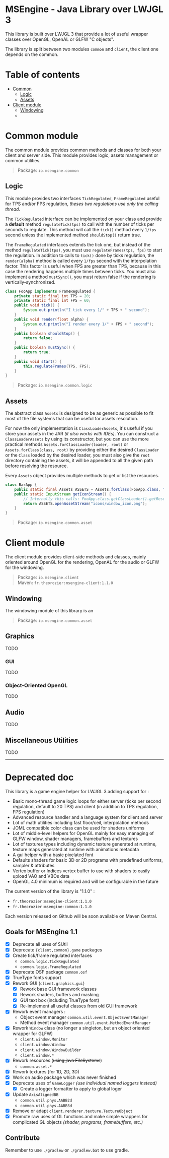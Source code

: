 # MSEngine - Java Library over LWJGL 3

This library is built over LWJGL 3 that provide a lot of useful wrapper
classes over OpenGL, OpenAL or GLFW "C objects".

The library is split between two modules `common` and `client`, the
client one depends on the common.

# Table of contents

- [Common](#common-module)
  - [Logic](#logic)
  - [Assets](#assets)
- [Client module](#client-module)
  - [Windowing](#windowing)
  - []()

# Common module

The common module provides common methods and classes for both your client
and server side. This module provides logic, assets management or common
utilities.

> Package: `io.msengine.common`

## Logic

This module provides two interfaces `TickRegulated`, `FrameRegulated`
useful for TPS and/or FPS regulation, *theses two regulations use only
the calling thread*.

The `TickRegulated` interface can be implemented on your class and provide
a **default** method `regulateTick(tps)` to call with the number of ticks
per seconds to regulate. This method will call the `tick()` method every
`1/tps` second unless the implemented method `shouldStop()` return true.

The `FrameRegulated` interfaces extends the tick one, but instead of the
method `regulateTick(tps)`, you must use `regulateFrames(tps, fps)` to
start the regulation. In addition to calls to `tick()` done by ticks
regulation, the `render(alpha)` method is called every `1/fps` second
with the interpolation factor. This factor is useful when FPS are
greater than TPS, because in this case the rendering happens multiple
times between ticks. You must also implement a method `mustSync()`, you
must return false if the rendering is vertically-synchronized.

```java
class FooApp implements FrameRegulated {
    private static final int TPS = 20;
    private static final int FPS = 60;
    public void tick() {
        System.out.println("I tick every 1/" + TPS + " second");
    }
    public void render(float alpha) {
        System.out.println("I render every 1/" + FPS + " second");
    }
    public boolean shouldStop() {
        return false;
    }
    public boolean mustSync() {
        return true;
    }
    public void start() {
        this.regulateFrames(TPS, FPS);
    }
}
```

> Package: `io.msengine.common.logic`

## Assets

The abstract class `Assets` is designed to be as generic as possible to fit
most of the file systems that can be useful for assets resolution.

For now  the only implementation is `ClassLoaderAssets`, it's useful if you
store your assets in the JAR *(it also works with IDEs)*. You can construct
a `ClassLoaderAssets` by using its constructor, but you can use the more
practical methods `Assets.forClassLoader(loader, root)` or
`Assets.forClass(class, root)` by providing either the desired `ClassLoader`
or the `Class` loaded by the desired loader, you must also give the `root`
directory containing the assets, it will be appended to all the given
path before resolving the resource.

Every `Assets` object provides multiple methods to get or list the resources.

```java
class BarApp {
    public static final Assets ASSETS = Assets.forClass(FooApp.class, "assets");
	public static InputStream getIconStream() {
        // Internally this calls: FooApp.class.getClassLoader().getResourceAsStream("assets/icons/window_icon.png")
        return ASSETS.openAssetStream("icons/window_icon.png");
    }
}
```

> Package: `io.msengine.common.asset`

# Client module

The client module provides client-side methods and classes, mainly oriented
around OpenGL for the rendering, OpenAL for the audio or GLFW for the
windowing.

> Package: `io.msengine.client`<br>
> Maven: `fr.theorozier:msengine-client:1.1.0`

## Windowing

The windowing module of this library is an 

> Package: `io.msengine.common.asset`

## Graphics
TODO

### GUI
TODO

### Object-Oriented OpenGL
TODO

## Audio
TODO

## Miscellaneous Utilities
TODO

----------------

# Deprecated doc

This library is a game engine helper for LWJGL 3 adding support for :
- Basic mono-thread game logic loops for either server (ticks per second regulation, default to 20 TPS) and client (in addition to TPS regulation, FPS regulation)
- Advanced resource handler and a language system for client and server
- Lot of math utilities including fast floor/ceil, interpolation methods
- JOML compatible color class can be used for shaders uniforms
- Lot of middle-level helpers for OpenGL mainly for easy managing of GLFW window, shader managers, framebuffers and textures
- Lot of textures types including dynamic texture generated at runtime, texture maps generated at runtime with animations metadata
- A gui helper with a basic pixelated font
- Defaults shaders for basic 3D or 2D programs with predefined uniforms, sampler & attributes
- Vertex buffer or Indices vertex buffer to use with shaders to easily upload VAO and VBOs data
- OpenGL 4.0 minimum is required and will be configurable in the future

The current version of the library is "1.1.0" :
- `fr.theorozier:msengine-client:1.1.0`
- `fr.theorozier:msengine-common:1.1.0`

Each version released on Github will be soon available on Maven Central.

## Goals for MSEngine 1.1
- [x] Deprecate all uses of SUtil
- [x] Deprecate `{client,common}.game` packages
- [x] Create tick/frame regulated interfaces
    - `common.logic.TickRegulated`
    - `common.logic.FrameRegulated`
- [x] Deprecate OSF package `common.osf`
- [x] TrueType fonts support
- [x] Rework GUI (`client.graphics.gui`)
    - [x] Rework base GUI framework classes
    - [x] Rework shaders, buffers and masking
    - [x] GUI text box (including TrueType font)
    - [x] Re-implement all useful classes from old GUI framework
- [x] Rework event managers :
    - Object event manager `common.util.event.ObjectEventManager`
    - Method event manager `common.util.event.MethodEventManager`
- [x] Rework `Window` class (no longer a singleton, but an object oriented wrapper for GLFW)
    - `client.window.Monitor`
    - `client.window.Window`
    - `client.window.WindowBuilder`
    - `client.window.*`
- [x] Rework resources (~~using java FileSystems~~)
    - `common.asset.*`
- [x] Rework textures (for 1D, 2D, 3D)
- [x] Work on audio package which was never finished
- [x] Deprecate uses of `GameLogger` *(use individual named loggers instead)*
    - [x] Create a logger formatter to apply to global loger
- [x] Update `AxisAlignedBB`
    - `common.util.phys.AABB2d`
    - `common.util.phys.AABB3d`
- [x] Remove or adapt `client.renderer.texture.TextureObject`
- [x] Promote raw uses of GL functions and make simple wrappers for complicated GL objects *(shader, programs, framebuffers, etc.)*

## Contribute

Remember to use `./gradlew` or `./gradlew.bat` to use gradle.
